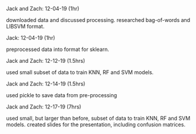 Jack and Zach: 12-04-19 (1hr)

downloaded data and discussed processing.
researched bag-of-words and LIBSVM format.

Jack: 12-04-19 (1hr)

preprocessed data into format for sklearn.

Jack and Zach: 12-12-19 (1.5hrs)

used small subset of data to train KNN, RF and SVM models.

Jack and Zach: 12-14-19 (1.5hrs)

used pickle to save data from pre-processing

Jack and Zach: 12-17-19 (7hrs)

used small, but larger than before, subset of data to train KNN, RF and SVM models.
created slides for the presentation, including confusion matrices.
